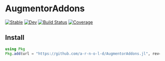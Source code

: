 # AugmentorAddons

[![Stable](https://img.shields.io/badge/docs-stable-blue.svg)](https://a-r-n-o-l-d.github.io/AugmentorAddons.jl/stable)
[![Dev](https://img.shields.io/badge/docs-dev-blue.svg)](https://a-r-n-o-l-d.github.io/AugmentorAddons.jl/dev)
[![Build Status](https://github.com/a-r-n-o-l-d/AugmentorAddons.jl/workflows/CI/badge.svg)](https://github.com/a-r-n-o-l-d/AugmentorAddons.jl/actions)
[![Coverage](https://codecov.io/gh/a-r-n-o-l-d/AugmentorAddons.jl/branch/master/graph/badge.svg)](https://codecov.io/gh/a-r-n-o-l-d/AugmentorAddons.jl)

## Install
```julia
using Pkg
Pkg.add(url = "https://github.com/a-r-n-o-l-d/AugmentorAddons.jl", rev="v0.1.1")
```
